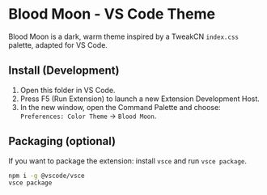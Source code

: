 # Blood Moon - VS Code Theme

Blood Moon is a dark, warm theme inspired by a TweakCN `index.css` palette, adapted for VS Code.

## Install (Development)

1. Open this folder in VS Code.
2. Press F5 (Run Extension) to launch a new Extension Development Host.
3. In the new window, open the Command Palette and choose: `Preferences: Color Theme` → `Blood Moon`.

## Packaging (optional)

If you want to package the extension: install `vsce` and run `vsce package`.

```bash
npm i -g @vscode/vsce
vsce package
```



